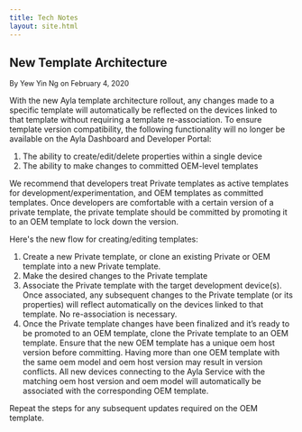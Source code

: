 ```yaml
---
title: Tech Notes
layout: site.html
---
```


## New Template Architecture

<span style="font-size:90%;">By Yew Yin Ng on February 4, 2020</span>

With the new Ayla template architecture rollout, any changes made to a specific template will automatically be reflected on the devices linked to that template without requiring a template re-association. To ensure template version compatibility, the following functionality will no longer be available on the Ayla Dashboard and Developer Portal:

1. The ability to create/edit/delete properties within a single device
1. The ability to make changes to committed OEM-level templates

We recommend that developers treat Private templates as active templates for development/experimentation, and OEM templates as committed templates. Once developers are comfortable with a certain version of a private template, the private template should be committed by promoting it to an OEM template to lock down the version.
 

Here's the new flow for creating/editing templates:

1. Create a new Private template, or clone an existing Private or OEM template into a new Private template.
1. Make the desired changes to the Private template
1. Associate the Private template with the target development device(s). Once associated, any subsequent changes to the Private template (or its properties) will reflect automatically on the devices linked to that template. No re-association is necessary.
1. Once the Private template changes have been finalized and it’s ready to be promoted to an OEM template, clone the Private template to an OEM template. Ensure that the new OEM template has a unique oem host version before committing. Having more than one OEM template with the same oem model and oem host version may result in version conflicts. All new devices connecting to the Ayla Service with the matching oem host version and oem model will automatically be associated with the corresponding OEM template.

Repeat the steps for any subsequent updates required on the OEM template.